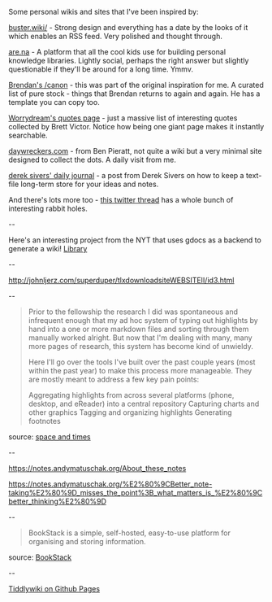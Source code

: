 ---
---

Some personal wikis and sites that I've been inspired by:

[buster.wiki/](https://buster.wiki/) - Strong design and everything has a date by the looks of it which enables an RSS feed. Very polished and thought through.

[are.na](https://are.na) - A platform that all the cool kids use for building personal knowledge libraries. Lightly social, perhaps the right answer but slightly questionable if they'll be around for a long time. Ymmv.

[Brendan's /canon](https://www.brendanschlagel.com/2017/11/05/canonize-creating-personal-canon-template/) - this was part of the original inspiration for me. A curated list of pure stock - things that Brendan returns to again and again. He has a template you can copy too.

[Worrydream's quotes page](http://worrydream.com/#!/quotes) - just a massive list of interesting quotes collected by Brett Victor. Notice how being one giant page makes it instantly searchable.

[daywreckers.com](http://daywreckers.com/) - from Ben Pieratt, not quite a wiki but a very minimal site designed to collect the dots. A daily visit from me.

[derek sivers' daily journal](https://sivers.org/dj) - a post from Derek Sivers on how to keep a text-file long-term store for your ideas and notes.

And there's lots more too - [this twitter thread](https://twitter.com/tomcritchlow/status/1083823277712248832) has a whole bunch of interesting rabbit holes.

--

Here's an interesting project from the NYT that uses gdocs as a backend to generate a wiki! [Library](https://open.nytimes.com/we-built-a-collaborative-documentation-site-deploy-your-own-with-the-push-of-a-button-134de99c42fc)

--

<http://johnljerz.com/superduper/tlxdownloadsiteWEBSITEII/id3.html>

--

>Prior to the fellowship the research I did was spontaneous and infrequent enough that my ad hoc system of typing out highlights by hand into a one or more markdown files and sorting through them manually worked alright. But now that I'm dealing with many, many more pages of research, this system has become kind of unwieldy.
>
>Here I'll go over the tools I've built over the past couple years (most within the past year) to make this process more manageable. They are mostly meant to address a few key pain points:
>
>Aggregating highlights from across several platforms (phone, desktop, and eReader) into a central repository
>Capturing charts and other graphics
>Tagging and organizing highlights
>Generating footnotes

source: [space and times](https://spaceandtim.es/etc/research_tools/)

--

<https://notes.andymatuschak.org/About_these_notes>

<https://notes.andymatuschak.org/%E2%80%9CBetter_note-taking%E2%80%9D_misses_the_point%3B_what_matters_is_%E2%80%9Cbetter_thinking%E2%80%9D>

--

>BookStack is a simple, self-hosted, easy-to-use platform for organising and storing information.

source: [BookStack](https://www.bookstackapp.com/)

--

[Tiddlywiki on Github Pages](https://boffosocko.com/2020/04/04/self-hosting-tiddlywiki-with-github-pages/)